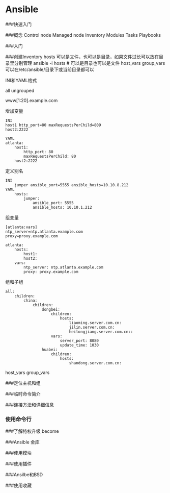 Ansible
=======

###快速入门


###概念
Control node
Managed node
Inventory
Modules
Tasks
Playbooks

###入门


###创建Inventory
hosts 可以是文件，也可以是目录，如果文件过长可以放在目录里分别管理
ansible -i hosts # 可以是目录也可以是文件
host_vars group_vars 可以在/etc/ansible/目录下或当前目录都可以

INI和YAML格式

all ungrouped

www[1:20].example.com

增加变量
```
INI
host1 http_port=80 maxRequestsPerChild=809
host2:2222

YAML
atlanta:
    host1:
        http_port: 80
        maxRequestsPerChild: 80
    host2:2222
```

定义别名
```
INI
    jumper ansible_port=5555 ansible_hosts=10.10.8.212
YAML
    hosts:
        jumper:
            ansible_port: 5555
            ansible_hosts: 10.10.1.212
```
组变量
```
[atlanta:vars]
ntp_server=ntp.atlanta.example.com
proxy=proxy.example.com

atlanta:
    hosts:
        host1:
        host2:
    vars:
        ntp_server: ntp.atlanta.example.com
        proxy: proxy.example.com
```
组和子组
```
all:
    children:
        china:
            children:
                dongbei:
                    children:
                        hosts:
                            liaoming.server.com.cn:
                            jilin.server.com.cn:
                            heilongjiang.server.com.cn::
                    vars:
                        server_port: 8080
                        update_time: 1030
                huabei:
                    children:
                        hosts:
                            shandong.server.com.cn:
```
host_vars group_vars


###定位主机和组

###临时命令简介

###连接方法和详细信息

### 使用命令行


###了解特权升级 become

###Ansible 金库

###使用模块

###使用插件

###Ansilbe和BSD

###使用收藏

